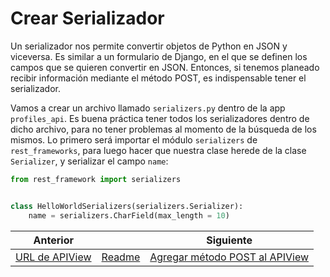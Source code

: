 # Crear Serializador

Un serializador nos permite convertir objetos de Python en JSON y viceversa. Es similar a un formulario de Django, en el que se definen los campos que se quieren convertir en JSON. Entonces, si tenemos planeado recibir información mediante el método POST, es indispensable tener el serializador.

Vamos a crear un archivo llamado `serializers.py` dentro de la app `profiles_api`. Es buena práctica tener todos los serializadores dentro de dicho archivo, para no tener problemas al momento de la búsqueda de los mismos. Lo primero será importar el módulo `serializers` de `rest_frameworks`, para luego hacer que nuestra clase herede de la clase `Serializer`, y serializar el campo `name`:

```py
from rest_framework import serializers


class HelloWorldSerializers(serializers.Serializer):
    name = serializers.CharField(max_length = 10)
```

| Anterior |                        | Siguiente                                   |
| -------- | ---------------------- | ------------------------------------------- |
| [URL de APIView](10_URL_APIView.md) | [Readme](../../README.md) | [Agregar método POST al APIView](12_Agregar_Metodo_POST_APIView.md) |
